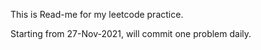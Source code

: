 This is Read-me for my leetcode practice.

Starting from 27-Nov-2021, will commit one problem daily.